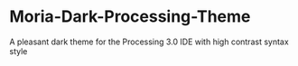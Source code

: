 # Moria-Dark-Processing-Theme
A pleasant dark theme for the Processing 3.0 IDE with high contrast syntax style
